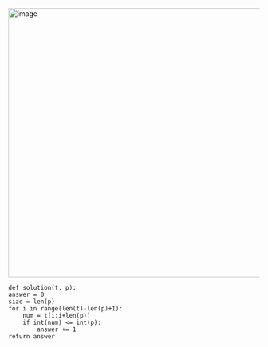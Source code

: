 <img width="541" alt="image" src="https://github.com/jinsungtoo/Programmers_coding-test/assets/115756142/d0921af7-4f4e-4b73-be7b-4caf8a3f9c70">


    def solution(t, p):
    answer = 0
    size = len(p)
    for i in range(len(t)-len(p)+1):
        num = t[i:i+len(p)]
        if int(num) <= int(p):
            answer += 1
    return answer
